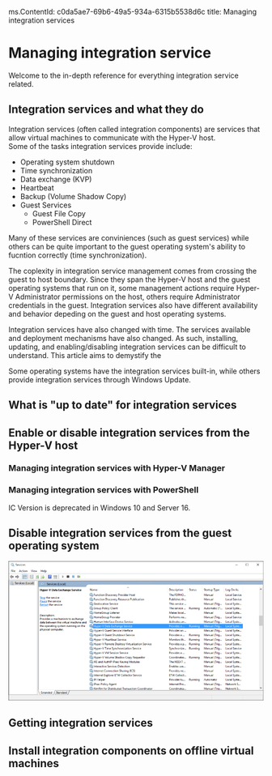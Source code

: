 ms.ContentId: c0da5ae7-69b6-49a5-934a-6315b5538d6c
title: Managing integration services

# Managing integration service
Welcome to the in-depth reference for everything integration service related.

## Integration services and what they do
Integration services (often called integration components) are services that allow virtual machines to communicate with the Hyper-V host.  
Some of the tasks integration services provide include:
* Operating system shutdown
* Time synchronization
* Data exchange (KVP)
* Heartbeat 
* Backup (Volume Shadow Copy)
* Guest Services
  * Guest File Copy
  * PowerShell Direct

Many of these services are conviniences (such as guest services) while others can be quite important to the guest operating system's ability to fucntion correctly (time synchronization).  

The coplexity in integration service management comes from crossing the guest to host boundary.  Since they span the Hyper-V host and the guest operating systems that run on it, some management actions require Hyper-V Administrator permissions on the host, others require Administrator credentials in the guest.  Integration services also have different availability and behavior depeding on the guest and host operating systems.

Integration services have also changed with time.  The services available and deployment mechanisms have also changed.  As such, installing, updating, and enabling/disabling integration services can be difficult to understand.  This article aims to demystify the 

Some operating systems have the integration services built-in, while others provide integration services through Windows Update.

## What is "up to date" for integration services


## Enable or disable integration services from the Hyper-V host


### Managing integration services with Hyper-V Manager

### Managing integration services with PowerShell

IC Version is deprecated in Windows 10 and Server 16.

## Disable integration services from the guest operating system
![](media/HVServices.png) 

## Getting integration services

## Install integration components on offline virtual machines

